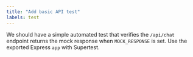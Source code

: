 ```yaml
---
title: "Add basic API test"
labels: test
---
```

We should have a simple automated test that verifies the `/api/chat` endpoint returns the mock response when `MOCK_RESPONSE` is set. Use the exported Express `app` with Supertest.
